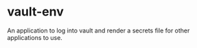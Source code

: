 # vault-env
An application to log into vault and render a secrets file for other applications to use.
